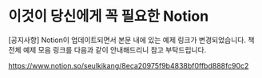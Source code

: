 # 이것이 당신에게 꼭 필요한 Notion

[공지사항] Notion이 업데이트되면서 본문 내에 있는 예제 링크가 변경되었습니다. 책 전체 예제 모음 링크를 다음과 같이 안내해드리니 참고 부탁드립니다. 

https://www.notion.so/seulkikang/8eca20975f9b4838bf0ffbd888fc90c2

